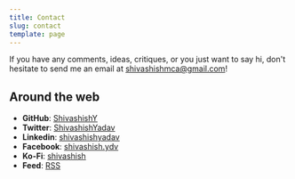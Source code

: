 ```yaml
---
title: Contact
slug: contact
template: page
---
```


If you have any comments, ideas, critiques, or you just want to say hi, don't hesitate to send me an email at [shivashishmca@gmail.com](mailto:shivashishmca@gmail.com)!

## Around the web

-   **GitHub**: [ShivashishY](https://github.com/ShivashishY)
-   **Twitter**: [ShivashishYadav](https://twitter.com/ShivashishYadav)
-   **Linkedin**: [shivashishyadav](https://www.linkedin.com/in/shivashishyadav/)
-   **Facebook**: [shivashish.ydv](https://www.facebook.com/shivashish.ydv/)
-   **Ko-Fi**: [shivashish](https://ko-fi.com/shivashish)
-   **Feed**: [RSS](https://shiva.gtsb.io/rss.xml)
